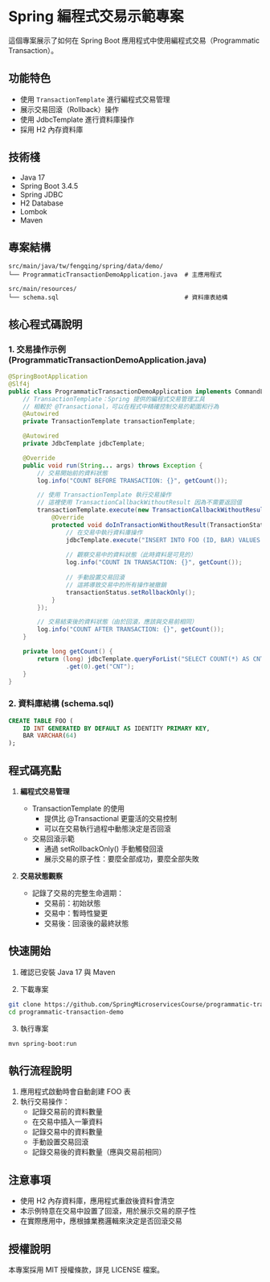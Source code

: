 # Spring 編程式交易示範專案

這個專案展示了如何在 Spring Boot 應用程式中使用編程式交易（Programmatic Transaction）。

## 功能特色

- 使用 `TransactionTemplate` 進行編程式交易管理
- 展示交易回滾（Rollback）操作
- 使用 JdbcTemplate 進行資料庫操作
- 採用 H2 內存資料庫

## 技術棧

- Java 17
- Spring Boot 3.4.5
- Spring JDBC
- H2 Database
- Lombok
- Maven

## 專案結構

```
src/main/java/tw/fengqing/spring/data/demo/
└── ProgrammaticTransactionDemoApplication.java  # 主應用程式

src/main/resources/
└── schema.sql                                   # 資料庫表結構
```

## 核心程式碼說明

### 1. 交易操作示例 (ProgrammaticTransactionDemoApplication.java)
```java
@SpringBootApplication
@Slf4j
public class ProgrammaticTransactionDemoApplication implements CommandLineRunner {
    // TransactionTemplate：Spring 提供的編程式交易管理工具
    // 相較於 @Transactional，可以在程式中精確控制交易的範圍和行為
    @Autowired
    private TransactionTemplate transactionTemplate;

    @Autowired
    private JdbcTemplate jdbcTemplate;

    @Override
    public void run(String... args) throws Exception {
        // 交易開始前的資料狀態
        log.info("COUNT BEFORE TRANSACTION: {}", getCount());

        // 使用 TransactionTemplate 執行交易操作
        // 這裡使用 TransactionCallbackWithoutResult 因為不需要返回值
        transactionTemplate.execute(new TransactionCallbackWithoutResult() {
            @Override
            protected void doInTransactionWithoutResult(TransactionStatus transactionStatus) {
                // 在交易中執行資料庫操作
                jdbcTemplate.execute("INSERT INTO FOO (ID, BAR) VALUES (1, 'aaa')");
                
                // 觀察交易中的資料狀態（此時資料是可見的）
                log.info("COUNT IN TRANSACTION: {}", getCount());
                
                // 手動設置交易回滾
                // 這將導致交易中的所有操作被撤銷
                transactionStatus.setRollbackOnly();
            }
        });

        // 交易結束後的資料狀態（由於回滾，應該與交易前相同）
        log.info("COUNT AFTER TRANSACTION: {}", getCount());
    }

    private long getCount() {
        return (long) jdbcTemplate.queryForList("SELECT COUNT(*) AS CNT FROM FOO")
                .get(0).get("CNT");
    }
}
```

### 2. 資料庫結構 (schema.sql)
```sql
CREATE TABLE FOO (
    ID INT GENERATED BY DEFAULT AS IDENTITY PRIMARY KEY,
    BAR VARCHAR(64)
);
```

## 程式碼亮點

1. **編程式交易管理**
   - TransactionTemplate 的使用
     * 提供比 @Transactional 更靈活的交易控制
     * 可以在交易執行過程中動態決定是否回滾
   - 交易回滾示範
     * 通過 setRollbackOnly() 手動觸發回滾
     * 展示交易的原子性：要麼全部成功，要麼全部失敗

2. **交易狀態觀察**
   - 記錄了交易的完整生命週期：
     * 交易前：初始狀態
     * 交易中：暫時性變更
     * 交易後：回滾後的最終狀態

## 快速開始

1. 確認已安裝 Java 17 與 Maven

2. 下載專案
```bash
git clone https://github.com/SpringMicroservicesCourse/programmatic-transaction-demo
cd programmatic-transaction-demo
```

3. 執行專案
```bash
mvn spring-boot:run
```

## 執行流程說明

1. 應用程式啟動時會自動創建 FOO 表
2. 執行交易操作：
   - 記錄交易前的資料數量
   - 在交易中插入一筆資料
   - 記錄交易中的資料數量
   - 手動設置交易回滾
   - 記錄交易後的資料數量（應與交易前相同）

## 注意事項

- 使用 H2 內存資料庫，應用程式重啟後資料會清空
- 本示例特意在交易中設置了回滾，用於展示交易的原子性
- 在實際應用中，應根據業務邏輯來決定是否回滾交易 

## 授權說明

本專案採用 MIT 授權條款，詳見 LICENSE 檔案。 